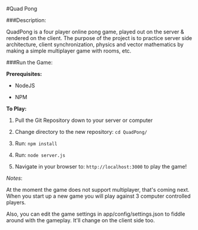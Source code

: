 #Quad Pong

###Description:

QuadPong is a four player online pong game, played out on the server & rendered on the client.  The purpose of the project is to practice server side architecture, client synchronization, physics and vector mathematics by making a simple multiplayer game with rooms, etc.

###Run the Game:

**Prerequisites:**

* NodeJS

* NPM

**To Play:**

1. Pull the Git Repository down to your server or computer

2. Change directory to the new repository: `cd QuadPong/`

3. Run: `npm install`

4. Run: `node server.js`

5. Navigate in your browser to: `http://localhost:3000` to play the game!

*Notes*:

At the moment the game does not support multiplayer, that's coming next.  When you start up a new game you will play against 3 computer controlled players.

Also, you can edit the game settings in app/config/settings.json to fiddle around with the gameplay.  It'll change on the client side too.